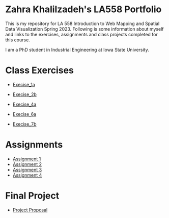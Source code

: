 # Zahra Khalilzadeh's LA558 Portfolio
This is my repository for LA 558 Introduction to Web Mapping and Spatial Data Visualization Spring 2023. Following is some information about myself and links to the exercises, assignments and class projects completed for this course.

I am a PhD student in Industrial Engineering at Iowa State University.



# Class Exercises
* [Execise_1a](Assignment1/Ex1a.md)

* [Execise_2b](exercises/ex2b.md)

* [Execise_4a](Rexcersises/ex4a.md)

* [Execise_6a](Exercise6a/Exercise6a.md)

* [Execise_7b](Exercise7b/ex7b.html)


# Assignments
* [Assignment 1](assignments/Assignment1/Assignment1all3Sections.html)
* [Assignment 2](assignment2/assignment2.md)
* [Assignment 3](assignment3/assignment3.md)
* [Assignment 4](assignment4/assignment4.html)

# Final Project
* [Project Proposal](FinalProjct/ProjectProposal.md)

